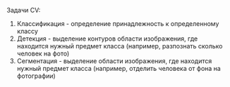 Задачи CV:

1) Классификация - определение принадлежность к определенному классу
2) Детекция - выделение контуров области изображения, где находится нужный предмет класса (например, разпознать сколько человек на фото)
3) Сегментация - выделение области изображения, где находится нужный предмет класса (например, отделить человека от фона на фотографии)
